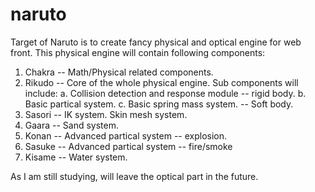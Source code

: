 # naruto
Target of Naruto is to create fancy physical and optical engine for web front.
This physical engine will contain following components:
1. Chakra -- Math/Physical related components.
2. Rikudo -- Core of the whole physical engine. Sub components will include:
   a. Collision detection and response module -- rigid body.
   b. Basic partical system.
   c. Basic spring mass system.  -- Soft body.
3. Sasori -- IK system. Skin mesh system.
4. Gaara  -- Sand system.
5. Konan  -- Advanced partical system -- explosion.
6. Sasuke -- Advanced partical system -- fire/smoke
7. Kisame -- Water system.

As I am still studying, will leave the optical part in the future.

